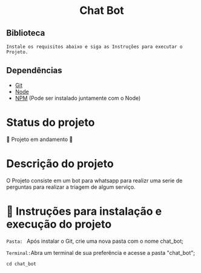 <h1 align = "center" > Chat Bot </h1>

## Biblioteca ##
`
Instale os requisitos abaixo e siga as Instruções para executar o Projeto.
`

## Dependências 
- <a href=https://git-scm.com/download> Git</a>
- <a href=https://nodejs.org/dist/v20.11.1/node-v20.11.1-x64.msi> Node</a>
- <a href=https://www.npmjs.com/package/npm/v/10.2.4> NPM</a> (Pode ser instalado juntamente com o Node)

# Status do projeto 
🚧 Projeto em andamento 🚧


# Descrição do projeto 

O Projeto consiste em um bot para whatsapp para realizr uma serie de perguntas para realizar a triagem de algum serviço.


# :hammer: Instruções para instalação e execução do projeto

`Pasta: ` Após instalar o Git, crie uma nova pasta com o nome chat_bot;

`Terminal:`Abra um terminal de sua preferência e acesse a pasta "chat_bot";

```
cd chat_bot
```
